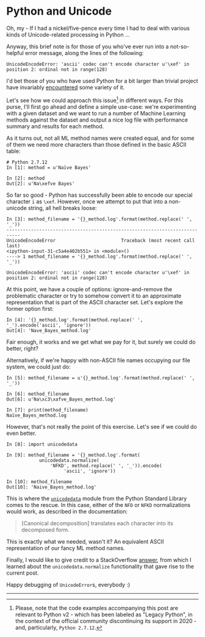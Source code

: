 
# Python and Unicode

Oh, my - If I had a nickel/five-pence every time I had to deal with various kinds
of Unicode-related processing in Python ...

Anyway, this brief note is for those of you who've ever run into a not-so-helpful error message, along the lines of the following:
```ipython
UnicodeEncodeError: 'ascii' codec can't encode character u'\xef' in position 2: ordinal not in range(128)
```

I'd bet those of you who have used Python for a bit larger than trivial project have invariably [encountered][unicode_error_search]
some variety of it.

Let's see how we could approach this issue[^python_version] in different ways. For this purse, I'll first go
ahead and  define a
simple use-case: we're experimenting with a given dataset and we want to run a number of
Machine Learning methods against the dataset and output a nice log file with performance
summary and results for each method.

[^python_version]: Please, note that the code examples accompanying this post are
relevant to Python v2 - which has been labeled as "Legacy Python", in the context of
the official community discontinuing its support in 2020 - and,
particularly, `Python 2.7.12`.

As it turns out, not all ML method names were created equal, and for some of them
we need more characters than those defined in the basic ASCII table:

```ipython
# Python 2.7.12
In [1]: method = u'Naïve Bayes'

In [2]: method
Out[2]: u'Na\xefve Bayes'

```

So far so good - Python has successfully been able to encode our special character
`ï` as `\xef`. However, once we attempt to put that into a non-unicode string, all hell
breaks loose:
```ipython
In [3]: method_filename = '{}_method.log'.format(method.replace(' ', '_'))
---------------------------------------------------------------------------
UnicodeEncodeError                        Traceback (most recent call last)
<ipython-input-31-c5a4e402b551> in <module>()
----> 1 method_filename = '{}_method.log'.format(method.replace(' ', '_'))

UnicodeEncodeError: 'ascii' codec can't encode character u'\xef' in position 2: ordinal not in range(128)
```

At this point, we have a couple of options: ignore-and-remove the problematic character or
try to somehow convert it to an approximate representation that is part of the
ASCII character set. Let's explore the former option first:
```ipython
In [4]: '{}_method.log'.format(method.replace(' ', '_').encode('ascii', 'ignore'))
Out[4]: 'Nave_Bayes_method.log'

```
Fair enough, it works and we get what we pay for it, but surely we could do better,
right?

Alternatively, if we're happy with non-ASCII file names occupying our file system, we
could just do:
```ipython
In [5]: method_filename = u'{}_method.log'.format(method.replace(' ', '_'))

In [6]: method_filename
Out[6]: u'Na\xc3\xafve_Bayes_method.log'

In [7]: print(method_filename)
Naïve_Bayes_method.log

```

However, that's not really the point of this exercise. Let's see if we could do even better.
```ipython
In [8]: import unicodedata

In [9]: method_filename = '{}_method.log'.format(
            unicodedata.normalize(
                'NFKD', method.replace(' ', '_')).encode(
                     'ascii', 'ignore'))

In [10]: method_filename
Out[10]: 'Naive_Bayes_method.log'
```

This is where the [`unicodedata`][unicodedata_module] module from the Python Standard
Library comes to the rescue. In this case, either of the `NFD` or `NFKD` normalizations would work, as
described in the documentation:
> [Canonical decomposition] translates each character into its decomposed form.

This is exactly what we needed, wasn't it? An equivalent ASCII representation of our fancy
ML method names.

Finally, I would like to give credit to a StackOverflow [answer][stackoverflow_unicodedata], from which I
learned about the `unicodedata.normalize` functionality that gave rise to the current post.

Happy debugging of `UnicodeError`s, everybody :)

[unicodedata_module]: https://docs.python.org/2/library/unicodedata.html
[stackoverflow_unicodedata]: https://stackoverflow.com/a/7782177
[unicode_error_search]: https://duckduckgo.com/?q=Python+UnicodeEncodeError


---

